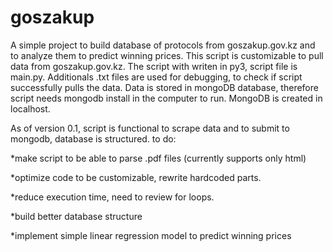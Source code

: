 # goszakup
A simple project to build database of protocols from goszakup.gov.kz and to analyze them to predict winning prices.
This script is customizable to pull data from goszakup.gov.kz.
The script with writen in py3, script file is main.py.
Additionals .txt files are used for debugging, to check if script successfully pulls the data.
Data is stored in mongoDB database, therefore script needs mongodb install in the computer to run.
MongoDB is created in localhost.

As of version 0.1, script is functional to scrape data and to submit to mongodb, database is structured.
to do:
  
 *make script to be able to parse .pdf files (currently supports only html)

 *optimize code to be customizable, rewrite hardcoded parts.
 
 *reduce execution time, need to review for loops.
 
 *build better database structure
 
 *implement simple linear regression model to predict winning prices


